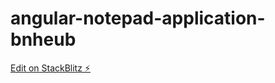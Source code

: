 # angular-notepad-application-bnheub

[Edit on StackBlitz ⚡️](https://stackblitz.com/edit/angular-notepad-application-bnheub)